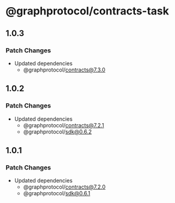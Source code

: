 # @graphprotocol/contracts-task

## 1.0.3

### Patch Changes

- Updated dependencies
  - @graphprotocol/contracts@7.3.0

## 1.0.2

### Patch Changes

- Updated dependencies
  - @graphprotocol/contracts@7.2.1
  - @graphprotocol/sdk@0.6.2

## 1.0.1

### Patch Changes

- Updated dependencies
  - @graphprotocol/contracts@7.2.0
  - @graphprotocol/sdk@0.6.1
